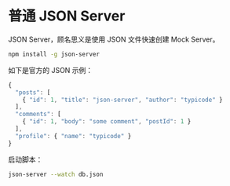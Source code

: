 # 普通 JSON Server

JSON Server，顾名思义是使用 JSON 文件快速创建 Mock Server。

```bash
npm install -g json-server
```

如下是官方的 JSON 示例：

```javascript
{
  "posts": [
    { "id": 1, "title": "json-server", "author": "typicode" }
  ],
  "comments": [
    { "id": 1, "body": "some comment", "postId": 1 }
  ],
  "profile": { "name": "typicode" }
}
```

启动脚本：

```bash
json-server --watch db.json
```